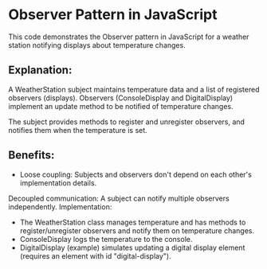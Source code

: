 # Observer Pattern in JavaScript

This code demonstrates the Observer pattern in JavaScript for a weather station notifying displays about temperature changes.

## Explanation:

A WeatherStation subject maintains temperature data and a list of registered observers (displays).
Observers (ConsoleDisplay and DigitalDisplay) implement an update method to be notified of temperature changes.

The subject provides methods to register and unregister observers, and notifies them when the temperature is set.
## Benefits:

- Loose coupling: Subjects and observers don't depend on each other's implementation details.

Decoupled communication: A subject can notify multiple observers independently.
Implementation:

- The WeatherStation class manages temperature and has methods to register/unregister observers and notify them on temperature changes.
- ConsoleDisplay logs the temperature to the console.
- DigitalDisplay (example) simulates updating a digital display element (requires an element with id "digital-display").
